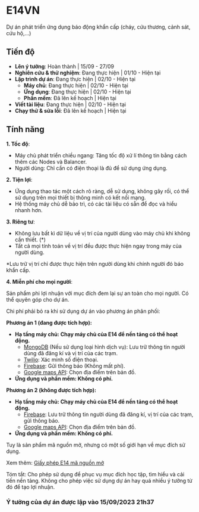 # E14VN
Dự án phát triển ứng dụng báo động khẩn cấp (cháy, cứu thương, cảnh sát, cứu hộ,...)

## Tiến độ
- **Lên ý tưởng**: Hoàn thành | 15/09 - 27/09
- **Nghiên cứu & thử nghiệm**: Đang thực hiện | 01/10 - Hiện tại
- **Lập trình dự án**: Đang thực hiện | 02/10 - Hiện tại
    - **Máy chủ**: Đang thực hiện | 02/10 - Hiện tại
    - **Ứng dụng**: Đang thực hiện | 02/10 - Hiện tại
    - **Phần mềm**: Đã lên kế hoạch | Hiện tại
- **Viết tài liệu**: Đang thực hiện | 02/10 - Hiện tại
- **Chạy thử & sửa lỗi**: Đã lên kế hoạch | Hiện tại

## Tính năng
**1. Tốc độ**:

- Máy chủ phát triển chiều ngang: Tăng tốc độ xử lí thông tin bằng cách thêm các Nodes và Balancer.
- Người dùng: Chỉ cần có điện thoại là đủ để sử dụng ứng dụng.

**2. Tiện lợi**:

- Ứng dụng thao tác một cách rõ ràng, dễ sử dụng, không gây rối, có thể sử dụng trên mọi thiết bị thông minh có kết nối mạng.
- Hệ thống máy chủ dễ bảo trì, có các tài liệu có sẵn để đọc và hiểu nhanh hơn.

**3. Riêng tư**:

- Không lưu bất kì dữ liệu về vị trí của người dùng vào máy chủ khi không cần thiết. (*)
- Tất cả mọi tính toán về vị trí đều được thực hiện ngay trong máy của người dùng.

*Lưu trữ vị trí chỉ được thực hiện trên người dùng khi chính người đó báo khẩn cấp.

**4. Miễn phí cho mọi người**:

Sản phẩm phi lợi nhuận với mục đích đem lại sự an toàn cho mọi người. Có thể quyên góp cho dự án.

Chi phí phải bỏ ra khi sử dụng dự án vào phương án phân phối:

**Phương án 1 (đang được tích hợp):**
- **Hạ tầng máy chủ: Chạy máy chủ của E14 để nền tảng có thể hoạt động.**
    - [MongoDB](https://www.mongodb.com) (Nếu sử dụng loại hình dịch vụ): Lưu trữ thông tin người dùng đã đăng kí và vị trí của các trạm.
    - [Twilio](https://www.twilio.com/): Xác minh số điện thoại.
    - [Firebase](https://firebase.google.com/): Gửi thông báo (Không mất phí).
    - [Google maps API](https://mapsplatform.google.com): Chọn địa điểm trên bản đồ.
- **Ứng dụng và phần mềm: Không có phí.**

**Phương án 2 (không được tích hợp):**
- **Hạ tầng máy chủ: Chạy máy chủ của E14 để nền tảng có thể hoạt động.**
    - [Firebase](https://firebase.google.com/): Lưu trữ thông tin người dùng đã đăng kí, vị trí của các trạm, gửi thông báo.
    - [Google maps API](https://mapsplatform.google.com/): Chọn địa điểm trên bản đồ.
- **Ứng dụng và phần mềm: Không có phí.**

Tuy là sản phẩm mã nguồn mở, nhưng có một số giới hạn về mục đích sử dụng.

Xem thêm: [Giấy phép E14 mã nguồn mở](https://github.com/E14VN/.github/blob/main/LICENSE.md)

Tóm tắt: Cho phép sử dụng để phục vụ mục đích học tập, tìm hiểu và cải tiến nền tảng. Không cho phép việc sử dụng dự án hay quá nhiều ý tưởng từ đó để tạo lợi nhuận.

### Ý tưởng của dự án được lập vào 15/09/2023 21h37
